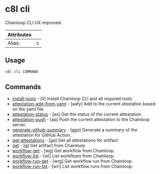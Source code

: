 # c8l cli

Chainloop CLI UX improved

| Attributes       | &nbsp;
|------------------|-------------
| Alias:           | c

## Usage

```bash
c8l cli COMMAND
```

## Commands

- [install-tools](c8l_cli_install-tools) - [it] Install Chainloop CLI and all required tools
- [attestation-add-from-yaml](c8l_cli_attestation-add-from-yaml) - [aafy] Add to the current atestation based on the yaml file.
- [attestation-status](c8l_cli_attestation-status) - [as] Get the status of the current attestation.
- [attestation-push](c8l_cli_attestation-push) - [ap] Push the current attestation to the Chainloop server.
- [generate-github-summary](c8l_cli_generate-github-summary) - [ggs] Generate a summary of the attestation for GitHub Action.
- [get-attestations](c8l_cli_get-attestations) - [ga] Get all attestations for artifact
- [get](c8l_cli_get) - [g] Get artifact from Chainloop
- [workflow-get](c8l_cli_workflow-get) - [wg] Get workflow from Chainloop.
- [workflow-list](c8l_cli_workflow-list) - [wl] List workflows from Chainloop.
- [workflow-run-get](c8l_cli_workflow-run-get) - [wrg] Get workflow run from Chainloop.
- [workflow-run-list](c8l_cli_workflow-run-list) - [wrl] List workflow runs from Chainloop.


